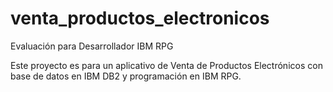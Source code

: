 # venta_productos_electronicos
Evaluación para Desarrollador IBM RPG

Este proyecto es para un aplicativo de Venta de Productos Electrónicos con base de datos en IBM DB2 y programación en IBM RPG.
